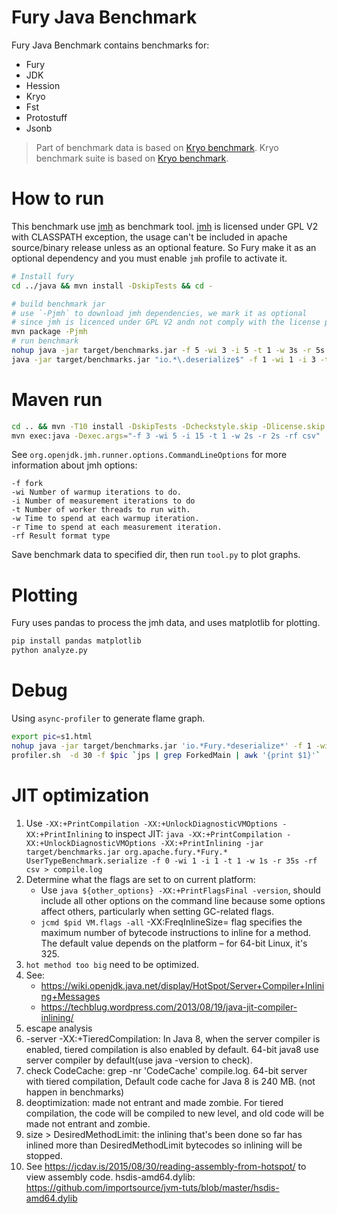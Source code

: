 # Fury Java Benchmark

Fury Java Benchmark contains benchmarks for:
- Fury
- JDK
- Hession
- Kryo
- Fst
- Protostuff
- Jsonb

> Part of benchmark data is based on [Kryo benchmark](https://github.com/EsotericSoftware/kryo/tree/master/benchmarks).
> Kryo benchmark suite is based on [Kryo benchmark](https://github.com/EsotericSoftware/kryo/tree/master/benchmarks).

# How to run
This benchmark use [jmh](https://github.com/openjdk/jmh) as benchmark tool. [jmh](https://github.com/openjdk/jmh) is 
licensed under GPL V2 with CLASSPATH exception, the usage can't be included in apache source/binary release unless
as an optional feature. So Fury make it as an optional dependency and you must enable `jmh` profile to activate it.

```bash
# Install fury
cd ../java && mvn install -DskipTests && cd -

# build benchmark jar
# use `-Pjmh` to download jmh dependencies, we mark it as optional
# since jmh is licenced under GPL V2 andn not comply with the license policy of ASF.
mvn package -Pjmh
# run benchmark
nohup java -jar target/benchmarks.jar -f 5 -wi 3 -i 5 -t 1 -w 3s -r 5s -rf csv >bench.log 2>&1 &
java -jar target/benchmarks.jar "io.*\.deserialize$" -f 1 -wi 1 -i 3 -t 1 -w 2s -r 2s -rf csv
```

# Maven run

```bash
cd .. && mvn -T10 install -DskipTests -Dcheckstyle.skip -Dlicense.skip -Dmaven.javadoc.skip
mvn exec:java -Dexec.args="-f 3 -wi 5 -i 15 -t 1 -w 2s -r 2s -rf csv"
```

See `org.openjdk.jmh.runner.options.CommandLineOptions` for more information about jmh options:

```
-f fork
-wi Number of warmup iterations to do.
-i Number of measurement iterations to do
-t Number of worker threads to run with.
-w Time to spend at each warmup iteration.
-r Time to spend at each measurement iteration.
-rf Result format type
```

Save benchmark data to specified dir, then run `tool.py` to plot graphs.

# Plotting

Fury uses pandas to process the jmh data, and uses matplotlib for plotting.

```bash
pip install pandas matplotlib
python analyze.py
```

# Debug

Using `async-profiler` to generate flame graph.

```bash
export pic=s1.html
nohup java -jar target/benchmarks.jar 'io.*Fury.*deserialize*' -f 1 -wi 1 -i 1 -t 1 -w 1s -r 35s -rf csv &
profiler.sh  -d 30 -f $pic `jps | grep ForkedMain | awk '{print $1}'`
```

# JIT optimization

1. Use `-XX:+PrintCompilation -XX:+UnlockDiagnosticVMOptions -XX:+PrintInlining` to inspect JIT:
   `java -XX:+PrintCompilation -XX:+UnlockDiagnosticVMOptions -XX:+PrintInlining -jar target/benchmarks.jar org.apache.fury.*Fury.* UserTypeBenchmark.serialize -f 0 -wi 1 -i 1 -t 1 -w 1s -r 35s -rf csv > compile.log`
2. Determine what the flags are set to on current platform:
   * Use `java ${other_options} -XX:+PrintFlagsFinal -version`, should include all other options on the command line because some options affect others, particularly when setting GC-related flags.
   * `jcmd $pid VM.flags -all` -XX:FreqInlineSize= flag specifies the maximum number of bytecode instructions to inline for a method. The default value depends on the platform – for 64-bit Linux, it's 325.
3. `hot method too big` need to be optimized.
4. See:
   * https://wiki.openjdk.java.net/display/HotSpot/Server+Compiler+Inlining+Messages
   * https://techblug.wordpress.com/2013/08/19/java-jit-compiler-inlining/
5. escape analysis
6. -server -XX:+TieredCompilation: In Java 8, when the server compiler is enabled, tiered compilation
   is also enabled by default. 64-bit java8 use server compiler by default(use java -version to check).
7. check CodeCache: grep -nr 'CodeCache' compile.log. 64-bit server with tiered compilation, Default code cache for Java
   8 is 240 MB. (not happen in benchmarks)
8. deoptimization: made not entrant and made zombie. For tiered compilation, the code will be compiled to new level, and
   old code will be made not entrant and zombie.
9. size > DesiredMethodLimit: the inlining that's been done so far has inlined more than DesiredMethodLimit bytecodes so
   inlining will be stopped.
10. See https://jcdav.is/2015/08/30/reading-assembly-from-hotspot/ to view assembly code.
    hsdis-amd64.dylib: https://github.com/importsource/jvm-tuts/blob/master/hsdis-amd64.dylib
